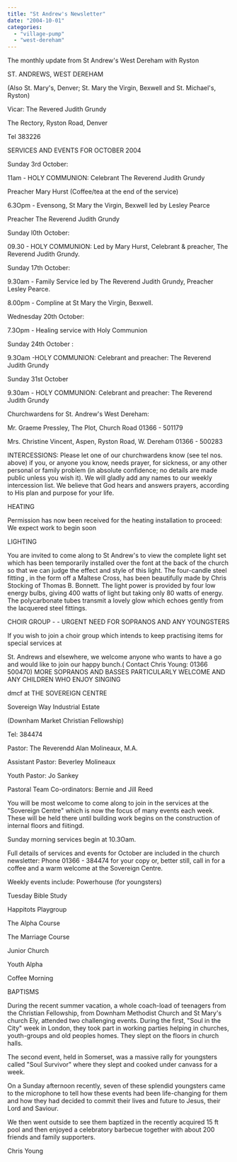```yaml
---
title: "St Andrew's Newsletter"
date: "2004-10-01"
categories: 
  - "village-pump"
  - "west-dereham"
---
```


The monthly update from St Andrew's West Dereham with Ryston

ST. ANDREWS, WEST DEREHAM

(Also St. Mary's, Denver; St. Mary the Virgin, Bexwell and St. Michael's, Ryston)

Vicar: The Revered Judith Grundy

The Rectory, Ryston Road, Denver

Tel 383226

SERVICES AND EVENTS FOR OCTOBER 2004

Sunday 3rd October:

11am - HOLY COMMUNION: Celebrant The Reverend Judith Grundy

Preacher Mary Hurst (Coffee/tea at the end of the service)

6.3Opm - Evensong, St Mary the Virgin, Bexwell led by Lesley Pearce

Preacher The Reverend Judith Grundy

Sunday l0th October:

09.30 - HOLY COMMUNION: Led by Mary Hurst, Celebrant & preacher, The Reverend Judith Grundy.

Sunday 17th October:

9.30am - Family Service led by The Reverend Judith Grundy, Preacher Lesley Pearce.

8.00pm - Compline at St Mary the Virgin, Bexwell.

Wednesday 20th October:

7.3Opm - Healing service with Holy Communion

Sunday 24th October :

9.3Oam -HOLY COMMUNION: Celebrant and preacher: The Reverend Judith Grundy

Sunday 31st October

9.30am - HOLY COMMUNION: Celebrant and preacher: The Reverend Judith Grundy

Churchwardens for St. Andrew's West Dereham:

Mr. Graeme Pressley, The Plot, Church Road 01366 - 501179

Mrs. Christine Vincent, Aspen, Ryston Road, W. Dereham 01366 - 500283

INTERCESSIONS: Please let one of our churchwardens know (see tel nos. above) if you, or anyone you know, needs prayer, for sickness, or any other personal or family problem (in absolute confidence; no details are made public unless you wish it). We will gladly add any names to our weekly intercession list. We believe that God hears and answers prayers, according to His plan and purpose for your life.

HEATING

Permission has now been received for the heating installation to proceed: We expect work to begin soon

LIGHTING

You are invited to come along to St Andrew's to view the complete light set which has been temporarily installed over the font at the back of the church so that we can judge the effect and style of this light. The four-candle steel fitting , in the form off a Maltese Cross, has been beautifully made by Chris Stocking of Thomas B. Bonnett. The light power is provided by four low energy bulbs, giving 400 watts of light but taking only 80 watts of energy. The polycarbonate tubes transmit a lovely glow which echoes gently from the lacquered steel fittings.

CHOIR GROUP - - URGENT NEED FOR SOPRANOS AND ANY YOUNGSTERS

If you wish to join a choir group which intends to keep practising items for special services at

St. Andrews and elsewhere, we welcome anyone who wants to have a go and would like to join our happy bunch.( Contact Chris Young: 01366 500470) MORE SOPRANOS AND BASSES PARTICULARLY WELCOME AND ANY CHILDREN WHO ENJOY SINGING

dmcf at THE SOVEREIGN CENTRE

Sovereign Way Industrial Estate

(Downham Market Christian Fellowship)

Tel: 384474

Pastor: The Reverendd Alan Molineaux, M.A.

Assistant Pastor: Beverley Molineaux

Youth Pastor: Jo Sankey

Pastoral Team Co-ordinators: Bernie and Jill Reed

You will be most welcome to come along to join in the services at the "Sovereign Centre" which is now the focus of many events each week. These will be held there until building work begins on the construction of internal floors and fiitingd.

Sunday morning services begin at 10.3Oam.

Full details of services and events for October are included in the church newsletter: Phone 01366 - 384474 for your copy or, better still, call in for a coffee and a warm welcome at the Sovereign Centre.

Weekly events include: Powerhouse (for youngsters)

Tuesday Bible Study

Happitots Playgroup

The Alpha Course

The Marriage Course

Junior Church

Youth Alpha

Coffee Morning

BAPTISMS

During the recent summer vacation, a whole coach-load of teenagers from the Christian Fellowship, from Downham Methodist Church and St Mary's church Ely, attended two challenging events. During the first, "Soul in the City" week in London, they took part in working parties helping in churches, youth-groups and old peoples homes. They slept on the floors in church halls.

The second event, held in Somerset, was a massive rally for youngsters called "Soul Survivor" where they slept and cooked under canvass for a week.

On a Sunday afternoon recently, seven of these splendid youngsters came to the microphone to tell how these events had been life-changing for them and how they had decided to commit their lives and future to Jesus, their Lord and Saviour.

We then went outside to see them baptized in the recently acquired 15 ft pool and then enjoyed a celebratory barbecue together with about 200 friends and family supporters.

Chris Young
